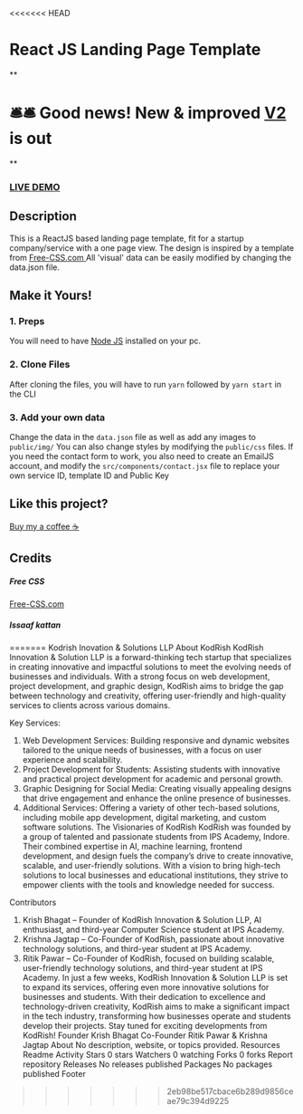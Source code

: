 <<<<<<< HEAD
# React JS Landing Page Template

**

# 🛎️🛎️ Good news! New & improved [V2](https://github.com/issaafalkattan/react-landing-page-template-2021) is out  

**


### <a href="https://react-landing-page-template-93ne.vercel.app/">LIVE DEMO</a> 

## Description
This is a ReactJS based landing page template, fit for a startup company/service with a one page view. The design is inspired by a template from <a href="https://www.free-css.com/assets/files/free-css-templates/preview/page234/interact/">Free-CSS.com </a>
All 'visual' data can be easily modified by changing the data.json file.

## Make it Yours!
### 1. Preps
You will need to have <a href="https://nodejs.org/">Node JS</a> installed on your pc. 

### 2. Clone Files
After cloning the files, you will have to run ```yarn``` followed by ```yarn start``` in the CLI
### 3. Add your own data 
Change the data in the ```data.json``` file as well as add any images to ```public/img/```
You can also change styles by modifying the ```public/css``` files.
If you need the contact form to work, you also need to create an EmailJS account, and modify the ```src/components/contact.jsx``` file to replace your own service ID, template ID and Public Key

## Like this project?
<a href="https://www.buymeacoffee.com/issaaf">Buy my a coffee ☕️</a>

## Credits
##### Free CSS 
<a href="https://www.free-css.com/assets/files/free-css-templates/preview/page234/interact/">Free-CSS.com </a>

##### Issaaf kattan
=======
Kodrish Inovation & Solutions LLP
About KodRish
KodRish Innovation & Solution LLP is a forward-thinking tech startup that specializes in creating innovative and impactful solutions to meet the evolving needs of businesses and individuals. With a strong focus on web development, project development, and graphic design, KodRish aims to bridge the gap between technology and creativity, offering user-friendly and high-quality services to clients across various domains.

Key Services:
1.	Web Development Services: Building responsive and dynamic websites tailored to the unique needs of businesses, with a focus on user experience and scalability.
2.	Project Development for Students: Assisting students with innovative and practical project development for academic and personal growth.
3.	Graphic Designing for Social Media: Creating visually appealing designs that drive engagement and enhance the online presence of businesses.
4.	Additional Services: Offering a variety of other tech-based solutions, including mobile app development, digital marketing, and custom software solutions.
The Visionaries of KodRish
KodRish was founded by a group of talented and passionate students from IPS Academy, Indore. Their combined expertise in AI, machine learning, frontend development, and design fuels the company’s drive to create innovative, scalable, and user-friendly solutions. With a vision to bring high-tech solutions to local businesses and educational institutions, they strive to empower clients with the tools and knowledge needed for success.

Contributors
1.	Krish Bhagat – Founder of KodRish Innovation & Solution LLP, AI enthusiast, and third-year Computer Science student at IPS Academy.
2.	Krishna Jagtap – Co-Founder of KodRish, passionate about innovative technology solutions, and third-year student at IPS Academy.
3.	Ritik Pawar – Co-Founder of KodRish, focused on building scalable, user-friendly technology solutions, and third-year student at IPS Academy.
In just a few weeks, KodRish Innovation & Solution LLP is set to expand its services, offering even more innovative solutions for businesses and students. With their dedication to excellence and technology-driven creativity, KodRish aims to make a significant impact in the tech industry, transforming how businesses operate and students develop their projects. Stay tuned for exciting developments from KodRish!
Founder Krish Bhagat
Co-Founder Ritik Pawar & Krishna Jagtap
About
No description, website, or topics provided.
Resources
 Readme
 Activity
Stars
 0 stars
Watchers
 0 watching
Forks
 0 forks
Report repository
Releases
No releases published
Packages
No packages published
Footer
>>>>>>> 2eb98be517cbace6b289d9856ceae79c394d9225
